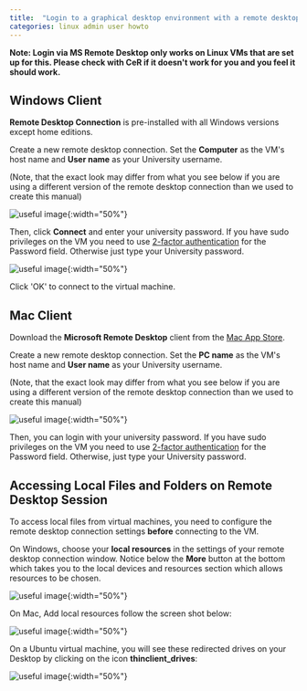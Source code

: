 ```yaml
---
title:  "Login to a graphical desktop environment with a remote desktop client"
categories: linux admin user howto
---
```


__Note: Login via MS Remote Desktop only works on Linux VMs that are set up for this. Please check with CeR if it doesn't work for you and you feel it should work.__

## Windows Client

**Remote Desktop Connection** is pre-installed with all Windows versions except home editions. 

Create a new remote desktop connection. Set the **Computer** as the VM's host name and **User name** as your University username.

(Note, that the exact look may differ from what you see below if you are using a different version of the remote desktop connection than we used to create this manual)

![useful image](./assets/doc/linux-rdp-client/screenshot1.png){:width="50%"}

Then, click **Connect** and enter your university password. If you have sudo privileges on the VM you need to use [2-factor authentication](./two-factor-authentication.md) for the Password field. Otherwise just type your University password.

![useful image](./assets/doc/linux-rdp-client/screenshot1a.png){:width="50%"}

Click 'OK' to connect to the virtual machine.

## Mac Client

Download the **Microsoft Remote Desktop** client from the [Mac App Store](https://itunes.apple.com/us/app/microsoft-remote-desktop/id1295203466?mt=12).

Create a new remote desktop connection. Set the **PC name** as the VM's host name and **User name** as your University username.

(Note, that the exact look may differ from what you see below if you are using a different version of the remote desktop connection than we used to create this manual)
    
![useful image](./assets/doc/linux-rdp-client/screenshot2.png){:width="50%"}

Then, you can login with your university password. If you have sudo privileges on the VM you need to use [2-factor authentication](./two-factor-authentication.md) for the Password field. Otherwise, just type your University password.


## Accessing Local Files and Folders on Remote Desktop Session

To access local files from virtual machines, you need to configure the remote desktop connection settings **before** connecting to the VM.

On Windows, choose your **local resources** in the settings of your remote desktop connection window.  Notice below the **More** button at the bottom which takes you to the local devices and resources section which allows resources to be chosen.

![useful image](./assets/doc/linux-rdp-client/screenshot3.png){:width="50%"}

On Mac, Add local resources follow the screen shot below:

![useful image](./assets/doc/linux-rdp-client/screenshot4.png){:width="50%"}

On a Ubuntu virtual machine, you will see these redirected drives on your Desktop by clicking on the icon **thinclient_drives**:

![useful image](./assets/doc/linux-rdp-client/screenshot5.png){:width="50%"}

